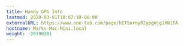 ```yaml
---
title: Handy GPG Info
lastmod: 2020-03-01T10:07:18-06:00
externalURL: https://www.one-tab.com/page/hETSornyR2ypgWjgJXN1fA
hostname: Marks-Mac-Mini.local
weight: -20190301
---
```

